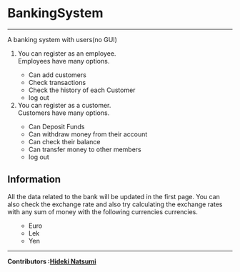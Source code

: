 # BankingSystem
---
A banking system with users(no GUI)

<ol>

<li>You can register as an employee.</li>
               Employees have many options.
<ul>
   <li>Can add customers</li>
   <li>Check transactions</li>
   <li>Check the history of each Customer</li>
   <li>log out</li>
  </ul>
   <li>You can register as a customer.</li>
                Customers have many options.
   </ol>
   <ol>
  <ul>
  
   <li>Can Deposit Funds</li>
   <li>Can withdraw money from their account</li>
   <li>Can check their balance</li>
   <li>Can transfer money to other members</li>
   <li>log out</li>
  </ul>
   </ol>
   
  Information
  -
  
  All the data related to the bank will be updated in the first page.
  You can also check the exchange rate and also try calculating the exchange rates with any sum of money with the following currencies currencies.
  <ol>
  <ul>
  <li>Euro</li>
  <li>Lek</li>
  <li>Yen</li>
  </ul>
  </ol>
  
  ---
<strong>Contributors :[Hideki Natsumi](https://github.com/HidekiNatsumi) 
